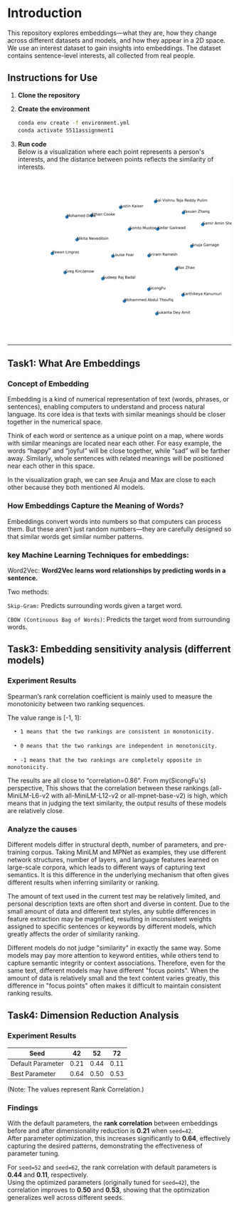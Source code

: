# Introduction
This repository explores embeddings—what they are, how they change across different datasets and models, and how they appear in a 2D space. We use an interest dataset to gain insights into embeddings. The dataset contains sentence-level interests, all collected from real people.

## Instructions for Use

1. **Clone the repository**
2. **Create the environment**
   ```bash
   conda env create -f environment.yml
   conda activate 5511assignment1
   ```
3. **Run code**  
   Below is a visualization where each point represents a person's interests, and the distance between points reflects the similarity of interests.
   
   ![visualization](visualization.png)

---

## Task1: What Are Embeddings
### Concept of Embedding
Embedding is a kind of numerical representation of text (words, phrases, or sentences), enabling computers to understand and process natural language.
Its core idea is that texts with similar meanings should be closer together in the numerical space.

Think of each word or sentence as a unique point on a map, where words with similar meanings are located near each other.
For easy example, the words “happy” and “joyful” will be close together, while “sad” will be farther away. Similarly, 
whole sentences with related meanings will be positioned near each other in this space.

In the visualization graph, we can see Anuja and Max are close to each other because they both mentioned AI models.
### How Embeddings Capture the Meaning of Words?
Embeddings convert words into numbers so that computers can process them. 
But these aren’t just random numbers—they are carefully designed so that similar words get similar number patterns.

### key Machine Learning Techniques for embeddings:
Word2Vec:  **Word2Vec learns word relationships by predicting words in a sentence.**

 Two methods:

`Skip-Gram:` Predicts surrounding words given a target word.

`CBOW (Continuous Bag of Words)`: Predicts the target word from surrounding words.



## Task3: Embedding sensitivity analysis (differrent models)

### Experiment Results

   Spearman’s rank correlation coefficient is mainly used to measure the monotonicity between two ranking sequences.

   The value range is [-1, 1]:
      
      • 1 means that the two rankings are consistent in monotonicity.

      • 0 means that the two rankings are independent in monotonicity.

      • -1 means that the two rankings are completely opposite in monotonicity.

   The results are all close to “correlation=0.86”. From my(SicongFu's) perspective, This shows that the correlation between these rankings (all-MiniLM-L6-v2 with all-MiniLM-L12-v2 or all-mpnet-base-v2) is high, which means that in judging the text similarity, the output results of these models are relatively close.

### Analyze the causes 

   Different models differ in structural depth, number of parameters, and pre-training corpus. Taking MiniLM and MPNet as examples, they use different network structures, number of layers, and language features learned on large-scale corpora, which leads to different ways of capturing text semantics. It is this difference in the underlying mechanism that often gives different results when inferring similarity or ranking.

   The amount of text used in the current test may be relatively limited, and personal description texts are often short and diverse in content. Due to the small amount of data and different text styles, any subtle differences in feature extraction may be magnified, resulting in inconsistent weights assigned to specific sentences or keywords by different models, which greatly affects the order of similarity ranking.

   Different models do not judge "similarity" in exactly the same way. Some models may pay more attention to keyword entities, while others tend to capture semantic integrity or context associations. Therefore, even for the same text, different models may have different "focus points". When the amount of data is relatively small and the text content varies greatly, this difference in "focus points" often makes it difficult to maintain consistent ranking results.
   
## Task4: Dimension Reduction Analysis

### Experiment Results

| Seed  | 42   | 52   | 72   |
|-------|------|------|------|
| Default Parameter | 0.21 | 0.44 | 0.11 |
| Best Parameter    | 0.64 | 0.50 | 0.53 |

(Note: The values represent Rank Correlation.)

### Findings
With the default parameters, the **rank correlation** between embeddings before and after dimensionality reduction is **0.21** when `seed=42`.  
After parameter optimization, this increases significantly to **0.64**, effectively capturing the desired patterns, demonstrating the effectiveness of parameter tuning.

For `seed=52` and `seed=62`, the rank correlation with default parameters is **0.44** and **0.11**, respectively.  
Using the optimized parameters (originally tuned for `seed=42`), the correlation improves to **0.50** and **0.53**, showing that the optimization generalizes well across different seeds.
